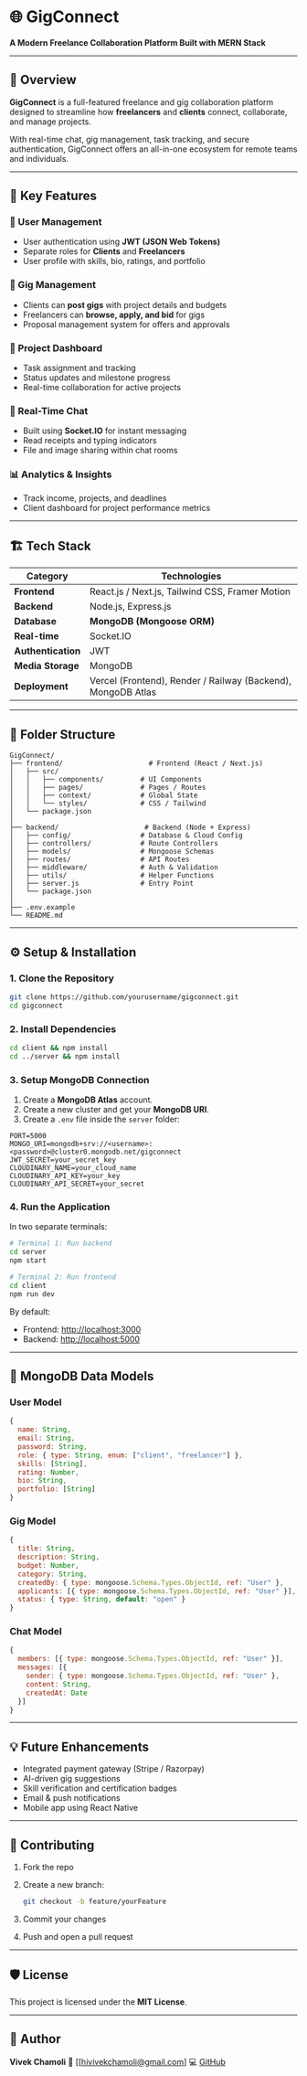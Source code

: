 # 🌐 GigConnect

**A Modern Freelance Collaboration Platform Built with MERN Stack**

---

## 🚀 Overview

**GigConnect** is a full-featured freelance and gig collaboration platform designed to streamline how **freelancers** and **clients** connect, collaborate, and manage projects.

With real-time chat, gig management, task tracking, and secure authentication, GigConnect offers an all-in-one ecosystem for remote teams and individuals.

---

## 🧩 Key Features

### 👥 User Management

* User authentication using **JWT (JSON Web Tokens)**
* Separate roles for **Clients** and **Freelancers**
* User profile with skills, bio, ratings, and portfolio

### 💼 Gig Management

* Clients can **post gigs** with project details and budgets
* Freelancers can **browse, apply, and bid** for gigs
* Proposal management system for offers and approvals

### 🧾 Project Dashboard

* Task assignment and tracking
* Status updates and milestone progress
* Real-time collaboration for active projects

### 💬 Real-Time Chat

* Built using **Socket.IO** for instant messaging
* Read receipts and typing indicators
* File and image sharing within chat rooms

### 📊 Analytics & Insights

* Track income, projects, and deadlines
* Client dashboard for project performance metrics

---

## 🏗️ Tech Stack

| Category           | Technologies                                                 |
| ------------------ | ------------------------------------------------------------ |
| **Frontend**       | React.js / Next.js, Tailwind CSS, Framer Motion              |
| **Backend**        | Node.js, Express.js                                          |
| **Database**       | **MongoDB (Mongoose ORM)**                                   |
| **Real-time**      | Socket.IO                                                    |
| **Authentication** | JWT                                                          |
| **Media Storage**  | MongoDB                                        |
| **Deployment**     | Vercel (Frontend), Render / Railway (Backend), MongoDB Atlas |

---

## 📁 Folder Structure

```
GigConnect/
├── frontend/                     # Frontend (React / Next.js)
│   ├── src/
│   │   ├── components/         # UI Components
│   │   ├── pages/              # Pages / Routes
│   │   ├── context/            # Global State
│   │   └── styles/             # CSS / Tailwind
│   └── package.json
│
├── backend/                     # Backend (Node + Express)
│   ├── config/                 # Database & Cloud Config
│   ├── controllers/            # Route Controllers
│   ├── models/                 # Mongoose Schemas
│   ├── routes/                 # API Routes
│   ├── middleware/             # Auth & Validation
│   ├── utils/                  # Helper Functions
│   ├── server.js               # Entry Point
│   └── package.json
│
├── .env.example
└── README.md
```

---

## ⚙️ Setup & Installation

### 1. Clone the Repository

```bash
git clone https://github.com/yourusername/gigconnect.git
cd gigconnect
```

### 2. Install Dependencies

```bash
cd client && npm install
cd ../server && npm install
```

### 3. Setup MongoDB Connection

1. Create a **MongoDB Atlas** account.
2. Create a new cluster and get your **MongoDB URI**.
3. Create a `.env` file inside the `server` folder:

```
PORT=5000
MONGO_URI=mongodb+srv://<username>:<password>@cluster0.mongodb.net/gigconnect
JWT_SECRET=your_secret_key
CLOUDINARY_NAME=your_cloud_name
CLOUDINARY_API_KEY=your_key
CLOUDINARY_API_SECRET=your_secret
```

### 4. Run the Application

In two separate terminals:

```bash
# Terminal 1: Run backend
cd server
npm start

# Terminal 2: Run frontend
cd client
npm run dev
```

By default:

* Frontend: [http://localhost:3000](http://localhost:3000)
* Backend: [http://localhost:5000](http://localhost:5000)

---

## 🧠 MongoDB Data Models

### User Model

```js
{
  name: String,
  email: String,
  password: String,
  role: { type: String, enum: ["client", "freelancer"] },
  skills: [String],
  rating: Number,
  bio: String,
  portfolio: [String]
}
```

### Gig Model

```js
{
  title: String,
  description: String,
  budget: Number,
  category: String,
  createdBy: { type: mongoose.Schema.Types.ObjectId, ref: "User" },
  applicants: [{ type: mongoose.Schema.Types.ObjectId, ref: "User" }],
  status: { type: String, default: "open" }
}
```

### Chat Model

```js
{
  members: [{ type: mongoose.Schema.Types.ObjectId, ref: "User" }],
  messages: [{
    sender: { type: mongoose.Schema.Types.ObjectId, ref: "User" },
    content: String,
    createdAt: Date
  }]
}
```

---

## 💡 Future Enhancements

* Integrated payment gateway (Stripe / Razorpay)
* AI-driven gig suggestions
* Skill verification and certification badges
* Email & push notifications
* Mobile app using React Native

---

## 🤝 Contributing

1. Fork the repo
2. Create a new branch:

   ```bash
   git checkout -b feature/yourFeature
   ```
3. Commit your changes
4. Push and open a pull request

---

## 🛡️ License

This project is licensed under the **MIT License**.

---

## 👤 Author

**Vivek Chamoli**
📧 [[hivivekchamoli@gmail.com]
💻 [GitHub](https://github.com/hivivekchamoli) 
